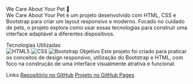 We Care About Your Pet 🐾<br>
We Care About Your Pet é um projeto desenvolvido com HTML, CSS e Bootstrap para criar um layout responsivo e moderno. Focado no cuidado de pets, o projeto explora como usar essas tecnologias para construir uma interface adaptável a diferentes dispositivos.

Tecnologias Utilizadas<br>
![HTML5](https://img.shields.io/badge/html5-e34f26?style=for-the-badge&logo=html5&logoColor=white)
![CSS](https://img.shields.io/badge/css-2965f1?style=for-the-badge&logo=css3&logoColor=white)
![Bootstrap](https://img.shields.io/badge/bootstrap-563d7c?style=for-the-badge&logo=bootstrap&logoColor=white)
Objetivo
Este projeto foi criado para praticar os conceitos de design responsivo, utilização do Bootstrap e HTML, com foco na construção de uma interface visualmente atrativa e funcional.

Links
[Repositório no GitHub](https://github.com/ErikBdaSilva20/We-Care-About-Your-Pet.git)
[Projeto no GitHub Pages](https://erikbdasilva20.github.io/We-Care-About-Your-Pet/)
